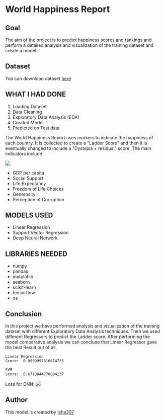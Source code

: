 # World Happiness Report

## Goal

The aim of the project is to predict happiness scores and rankings and
perform a detailed analysis and visualization of the training dataset and create a model. 

## Dataset

You can download dataset [here](https://www.kaggle.com/ajaypalsinghlo/world-happiness-report-2021)

## WHAT I HAD DONE

1. Loading Dataset
2. Data Cleaning
3. Exploratory Data Analysis (EDA)
4. Created Model
5. Predicted on Test data

The World Happiness Report uses markers to indicate the happiness of each country. 
It is collected to create a "Ladder Score" and then it is eventually changed to include a "Dystopia + residual" score. The main indicators include

![](https://github.com/Isha307/ML-ProjectKart/blob/main/World%20happiness%20report/Images/happiness.png)

* GDP per capita
* Social Support
* Life Expectancy
* Freedom of Life Choices
* Generosity
* Perception of Corruption

## MODELS USED

 - Linear Regression 
 - Support Vector Regression
 - Deep Neural Network
 
## LIBRARIES NEEDED

- numpy
- pandas
- matplotlib
- seaborn
- scikit-learn
- tensorflow
- os

## Conclusion

In this project we have performed  analysis and visualization of the training dataset with different Exploratory Data Analysis techniques. 
Then we used different Regressors to predict the Ladder score. After performing the model comparative 
analysis we can conclude that Linear Regressor gave the best Result out of all.

```
Linear Regression
Score:  0.9999997816674735

SVM
Score:  0.6710844770804237
```
Loss for DNN:
![](https://github.com/Isha307/ML-ProjectKart/blob/main/World%20Happiness%20report%20Analysis/Images/accuracy.png)

## Author

This model is created by [Isha307](https://github.com/Isha307)
